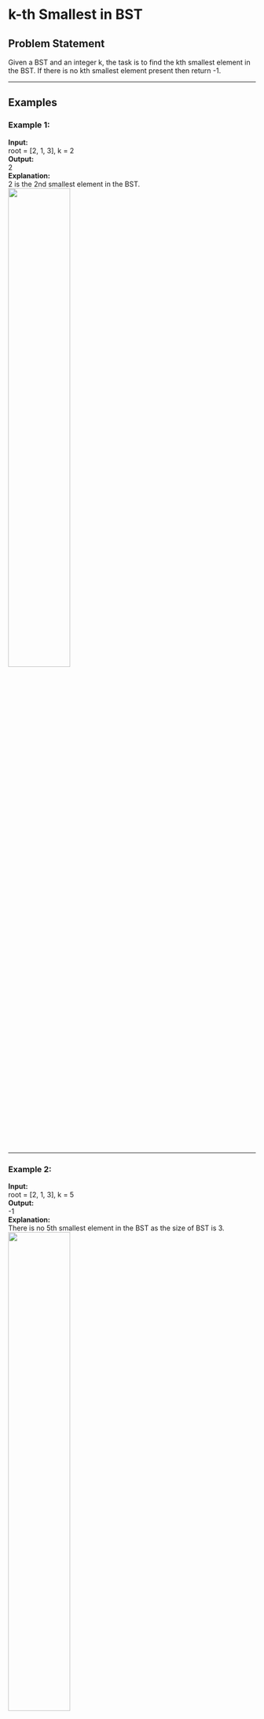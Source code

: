 # k-th Smallest in BST

## Problem Statement
Given a BST and an integer k, the task is to find the kth smallest element in the BST. If there is no kth smallest element present then return -1.

---

## Examples

### Example 1:
**Input:**  
root = [2, 1, 3], k = 2  
**Output:**  
2  
**Explanation:**  
2 is the 2nd smallest element in the BST.
<img src="https://media.geeksforgeeks.org/img-practice/prod/addEditProblem/700236/Web/Other/blobid1_1738413633.png" width=50%>

---

### Example 2:
**Input:**  
root = [2, 1, 3], k = 5  
**Output:**  
-1  
**Explanation:**  
There is no 5th smallest element in the BST as the size of BST is 3.
<img src="https://media.geeksforgeeks.org/img-practice/prod/addEditProblem/700236/Web/Other/blobid1_1738413633.png" width=50%>

---

### Example 3:
**Input:**  
root = [20, 8, 22, 4, 12, N, N, N, N, 10, 14], k = 3  
**Output:**  
10  
**Explanation:**  
10 is the 3rd smallest element in the BST.
<img src="https://media.geeksforgeeks.org/img-practice/prod/addEditProblem/700498/Web/Other/blobid1_1736918049.jpg" width=50%>

---

## Constraints
- 1 ≤ number of nodes, k ≤ 10^5
- 1 ≤ node->data ≤ 10^5

---
